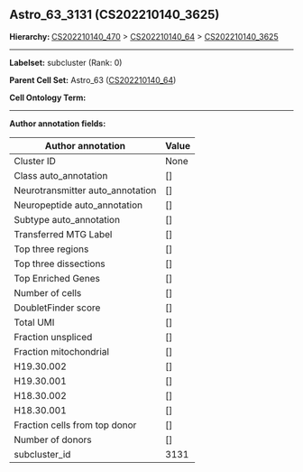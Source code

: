 ## Astro_63_3131 (CS202210140_3625)
<b>Hierarchy: </b>
[CS202210140_470](https://purl.brain-bican.org/taxonomy/CS202210140#CS202210140_470) >
[CS202210140_64](https://purl.brain-bican.org/taxonomy/CS202210140#CS202210140_64) >
[CS202210140_3625](https://purl.brain-bican.org/taxonomy/CS202210140#CS202210140_3625)

---


**Labelset:** subcluster (Rank: 0)

**Parent Cell Set:** Astro_63 ([CS202210140_64](https://purl.brain-bican.org/taxonomy/CS202210140#CS202210140_64))



**Cell Ontology Term:** 

[MARKER GENES.]: #


---

[TRANSFERRED ANNOTATIONS.]: #


[AUTHOR ANNOTATION FIELDS.]: #


**Author annotation fields:**

| Author annotation | Value |
|-------------------|-------|
|Cluster ID|None|
|Class auto_annotation|[]|
|Neurotransmitter auto_annotation|[]|
|Neuropeptide auto_annotation|[]|
|Subtype auto_annotation|[]|
|Transferred MTG Label|[]|
|Top three regions|[]|
|Top three dissections|[]|
|Top Enriched Genes|[]|
|Number of cells|[]|
|DoubletFinder score|[]|
|Total UMI|[]|
|Fraction unspliced|[]|
|Fraction mitochondrial|[]|
|H19.30.002|[]|
|H19.30.001|[]|
|H18.30.002|[]|
|H18.30.001|[]|
|Fraction cells from top donor|[]|
|Number of donors|[]|
|subcluster_id|3131|
